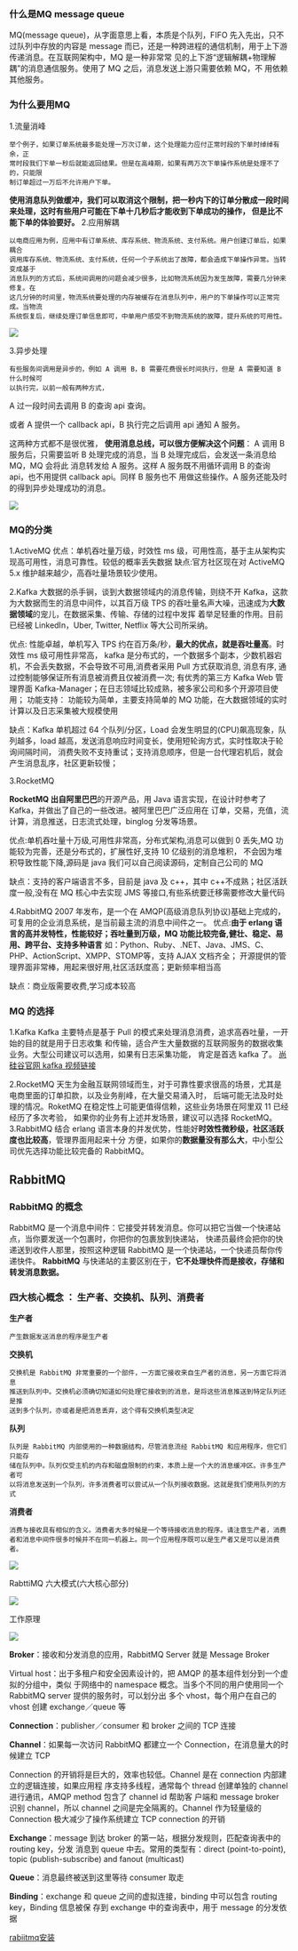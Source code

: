### 什么是MQ message queue

MQ(message queue)，从字面意思上看，本质是个队列，FIFO 先入先出，只不过队列中存放的内容是
message 而已，还是一种跨进程的通信机制，用于上下游传递消息。在互联网架构中，MQ 是一种非常常
见的上下游“逻辑解耦+物理解耦”的消息通信服务。使用了 MQ 之后，消息发送上游只需要依赖 MQ，不
用依赖其他服务。

### 为什么要用MQ
1.流量消峰

    举个例子，如果订单系统最多能处理一万次订单，这个处理能力应付正常时段的下单时绰绰有余，正
    常时段我们下单一秒后就能返回结果。但是在高峰期，如果有两万次下单操作系统是处理不了的，只能限
    制订单超过一万后不允许用户下单。
**使用消息队列做缓冲，我们可以取消这个限制，把一秒内下的订单分散成一段时间来处理，这时有些用户可能在下单十几秒后才能收到下单成功的操作，
但是比不能下单的体验要好。**
2.应用解耦

    以电商应用为例，应用中有订单系统、库存系统、物流系统、支付系统。用户创建订单后，如果耦合
    调用库存系统、物流系统、支付系统，任何一个子系统出了故障，都会造成下单操作异常。当转变成基于
    消息队列的方式后，系统间调用的问题会减少很多，比如物流系统因为发生故障，需要几分钟来修复。在
    这几分钟的时间里，物流系统要处理的内存被缓存在消息队列中，用户的下单操作可以正常完成。当物流
    系统恢复后，继续处理订单信息即可，中单用户感受不到物流系统的故障，提升系统的可用性。
![](图片/消息队列-应用解耦.png)

3.异步处理

    有些服务间调用是异步的，例如 A 调用 B，B 需要花费很长时间执行，但是 A 需要知道 B 什么时候可
    以执行完，以前一般有两种方式，
A 过一段时间去调用 B 的查询 api 查询。

或者 A 提供一个 callback api，B 执行完之后调用 api 通知 A 服务。

这两种方式都不是很优雅，
**使用消息总线，可以很方便解决这个问题**：
    A 调用 B 服务后，只需要监听 B 处理完成的消息，当 B 处理完成后，会发送一条消息给 MQ，MQ 会将此
    消息转发给 A 服务。这样 A 服务既不用循环调用 B 的查询 api，也不用提供 callback api。同样 B 服务也不
    用做这些操作。A 服务还能及时的得到异步处理成功的消息。

![](图片/消息队列-异步处理.png)

### MQ的分类

1.ActiveMQ
优点：单机吞吐量万级，时效性 ms 级，可用性高，基于主从架构实现高可用性，消息可靠性。较低的概率丢失数据
缺点:官方社区现在对 ActiveMQ 5.x 维护越来越少，高吞吐量场景较少使用。

2.Kafka
大数据的杀手锏，谈到大数据领域内的消息传输，则绕不开 Kafka，这款为大数据而生的消息中间件，以其百万级 TPS 的吞吐量名声大噪，迅速成为**大数据领域**的宠儿，在数据采集、传输、存储的过程中发挥
着举足轻重的作用。目前已经被 LinkedIn，Uber, Twitter, Netflix 等大公司所采纳。

优点: 性能卓越，单机写入 TPS 约在百万条/秒，**最大的优点，就是吞吐量高**。时效性 ms 级可用性非常高，
kafka 是分布式的，一个数据多个副本，少数机器宕机，不会丢失数据，不会导致不可用,消费者采用 Pull 方式获取消息, 消息有序, 通过控制能够保证所有消息被消费且仅被消费一次;
有优秀的第三方 Kafka Web 管理界面 Kafka-Manager；在日志领域比较成熟，被多家公司和多个开源项目使用；
功能支持： 功能较为简单，主要支持简单的 MQ 功能，在大数据领域的实时计算以及日志采集被大规模使用

缺点：Kafka 单机超过 64 个队列/分区，Load 会发生明显的(CPU)飙高现象，队列越多，load 越高，发送消息响应时间变长，使用短轮询方式，实时性取决于轮询间隔时间，
消费失败不支持重试；支持消息顺序，但是一台代理宕机后，就会产生消息乱序，社区更新较慢；

3.RocketMQ

**RocketMQ 出自阿里巴巴**的开源产品，用 Java 语言实现，在设计时参考了 Kafka，并做出了自己的一些改进。被阿里巴巴广泛应用在
订单，交易，充值，流计算，消息推送，日志流式处理，binglog 分发等场景。

优点:单机吞吐量十万级,可用性非常高，分布式架构,消息可以做到 0 丢失,MQ 功能较为完善，还是分布式的，扩展性好,支持 10 亿级别的消息堆积，
不会因为堆积导致性能下降,源码是 java 我们可以自己阅读源码，定制自己公司的 MQ

缺点：支持的客户端语言不多，目前是 java 及 c++，其中 c++不成熟；社区活跃度一般,没有在 MQ 核心中去实现 JMS 等接口,有些系统要迁移需要修改大量代码

4.RabbitMQ
2007 年发布，是一个在 AMQP(高级消息队列协议)基础上完成的，可复用的企业消息系统，是当前最主流的消息中间件之一。
优点:**由于 erlang 语言的高并发特性，性能较好；吞吐量到万级，MQ 功能比较完备,健壮、稳定、易用、跨平台、支持多种语言** 
如：Python、Ruby、.NET、Java、JMS、C、PHP、ActionScript、XMPP、STOMP等，支持 AJAX 文档齐全；
开源提供的管理界面非常棒，用起来很好用,社区活跃度高；更新频率相当高

[](https://www.rabbitmq.com/news.html)
缺点：商业版需要收费,学习成本较高
### MQ 的选择
1.Kafka
Kafka 主要特点是基于 Pull 的模式来处理消息消费，追求高吞吐量，一开始的目的就是用于日志收集
和传输，适合产生大量数据的互联网服务的数据收集业务。大型公司建议可以选用，如果有日志采集功能，
肯定是首选 kafka 了。 [尚硅谷官网 kafka 视频链接](http://www.gulixueyuan.com/course/330/tasks)

2.RocketMQ
天生为金融互联网领域而生，对于可靠性要求很高的场景，尤其是电商里面的订单扣款，以及业务削峰，在大量交易涌入时，
后端可能无法及时处理的情况。RoketMQ 在稳定性上可能更值得信赖，这些业务场景在阿里双 11 已经经历了多次考验，
如果你的业务有上述并发场景，建议可以选择 RocketMQ。
3.RabbitMQ
结合 erlang 语言本身的并发优势，性能好**时效性微秒级，社区活跃度也比较高**，管理界面用起来十分
方便，如果你的**数据量没有那么大**，中小型公司优先选择功能比较完备的 RabbitMQ。

## RabbitMQ

### RabbitMQ 的概念

RabbitMQ 是一个消息中间件：它接受并转发消息。你可以把它当做一个快递站点，当你要发送一个包裹时，你把你的包裹放到快递站，
快递员最终会把你的快递送到收件人那里，按照这种逻辑 RabbitMQ 是一个快递站，一个快递员帮你传递快件。
**RabbitMQ** 与快递站的主要区别在于，**它不处理快件而是接收，存储和转发消息数据。**

### 四大核心概念 ： 生产者、交换机、队列、消费者
**生产者**

    产生数据发送消息的程序是生产者
**交换机**

    交换机是 RabbitMQ 非常重要的一个部件，一方面它接收来自生产者的消息，另一方面它将消息
    推送到队列中。交换机必须确切知道如何处理它接收到的消息，是将这些消息推送到特定队列还是推
    送到多个队列，亦或者是把消息丢弃，这个得有交换机类型决定
**队列**

    队列是 RabbitMQ 内部使用的一种数据结构，尽管消息流经 RabbitMQ 和应用程序，但它们只能存
    储在队列中。队列仅受主机的内存和磁盘限制的约束，本质上是一个大的消息缓冲区。许多生产者可
    以将消息发送到一个队列，许多消费者可以尝试从一个队列接收数据。这就是我们使用队列的方式
**消费者**

    消费与接收具有相似的含义。消费者大多时候是一个等待接收消息的程序。请注意生产者，消费
    者和消息中间件很多时候并不在同一机器上。同一个应用程序既可以是生产者又是可以是消费者。

![](图片/rabbitmq四大核心概念-类比快递.png)


RabttiMQ 六大模式(六大核心部分)

![](图片/rabbitmq六大模式.png)

工作原理

![](图片/rabbitmq工作原理.png)

**Broker**：接收和分发消息的应用，RabbitMQ Server 就是 Message Broker

Virtual host：出于多租户和安全因素设计的，把 AMQP 的基本组件划分到一个虚拟的分组中，类似
于网络中的 namespace 概念。当多个不同的用户使用同一个 RabbitMQ server 提供的服务时，可以划分出
多个 vhost，每个用户在自己的 vhost 创建 exchange／queue 等

**Connection**：publisher／consumer 和 broker 之间的 TCP 连接

**Channel**：如果每一次访问 RabbitMQ 都建立一个 Connection，在消息量大的时候建立 TCP

Connection 的开销将是巨大的，效率也较低。Channel 是在 connection 内部建立的逻辑连接，如果应用程
序支持多线程，通常每个 thread 创建单独的 channel 进行通讯，AMQP method 包含了 channel id 帮助客
户端和 message broker 识别 channel，所以 channel 之间是完全隔离的。Channel 作为轻量级的
Connection 极大减少了操作系统建立 TCP connection 的开销

**Exchange**：message 到达 broker 的第一站，根据分发规则，匹配查询表中的 routing key，分发
消息到 queue 中去。常用的类型有：direct (point-to-point), topic (publish-subscribe) and fanout
(multicast)

**Queue**：消息最终被送到这里等待 consumer 取走

**Binding**：exchange 和 queue 之间的虚拟连接，binding 中可以包含 routing key，Binding 信息被保
存到 exchange 中的查询表中，用于 message 的分发依据

[rabiitmq安装]()
